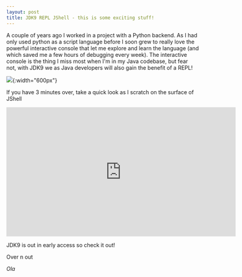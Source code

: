```yaml
---
layout: post
title: JDK9 REPL JShell - this is some exciting stuff!
---
```


A couple of years ago I worked in a project with a Python backend. As I had only used python as a script language before I soon grew to really love the powerful interactive console that let me explore and learn the language (and which saved me a few hours of debugging every week). The interactive console is the thing I miss most when I'm in my Java codebase, but fear not, with JDK9 we as Java developers will also gain the benefit of a REPL!

![](http://blog.squeed.com/wp-content/uploads/2016/04/repl.png){:width="600px"}

If you have 3 minutes over, take a quick look as I scratch on the surface of JShell

<iframe width="600" height="338" src="https://www.youtube.com/embed/PHJ8-Ef1ZE4" frameborder="0" allowfullscreen></iframe>

JDK9 is out in early access so check it out!

Over n out

*Ola*
